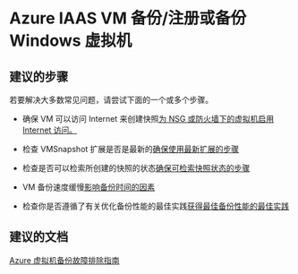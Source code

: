 <properties
    pageTitle="azure iaas vm backup/register or back up a windows virtual machine"
    description="Azure IAAS VM 备份/注册或备份 Windows 虚拟机"
    service="microsoft.recoveryservices"
    resource="vaults"
    authors="kasparks"
    displayOrder=""
    selfHelpType="generic"
    supportTopicIds="32447379"
    resourceTags=""
    productPesIds="15207"
    cloudEnvironments="public"
/>


# Azure IAAS VM 备份/注册或备份 Windows 虚拟机

## **建议的步骤**
若要解决大多数常见问题，请尝试下面的一个或多个步骤。
* 确保 VM 可以访问 Internet 来创建快照[为 NSG 或防火墙下的虚拟机启用 Internet 访问。](https://azure.microsoft.com/en-us/documentation/articles/backup-azure-troubleshoot-vm-backup-fails-snapshot-timeout/#cause-1-the-vm-does-not-have-internet-access)

* 检查 VMSnapshot 扩展是否是最新的[确保使用最新扩展的步骤](https://azure.microsoft.com/en-us/documentation/articles/backup-azure-troubleshoot-vm-backup-fails-snapshot-timeout/#cause-3-the-backup-extension-fails-to-update-or-load)

* 检查是否可以检索所创建的快照的状态[确保可检索快照状态的步骤](https://azure.microsoft.com/en-us/documentation/articles/backup-azure-troubleshoot-vm-backup-fails-snapshot-timeout/#cause-4-the-snapshots-status-cannot-be-retrieved-or-the-snapshots-cannot-be-taken)

* VM 备份速度缓慢[影响备份时间的因素](https://azure.microsoft.com/en-us/documentation/articles/backup-azure-vms-introduction/#total-vm-backup-time)

* 检查你是否遵循了有关优化备份性能的最佳实践[获得最佳备份性能的最佳实践](https://azure.microsoft.com/en-us/documentation/articles/backup-azure-vms-introduction/#best-practices)

## **建议的文档**
[Azure 虚拟机备份故障排除指南](https://azure.microsoft.com/en-us/documentation/articles/backup-azure-vms-troubleshoot/)



<!--HONumber=Aug16_HO1-->


